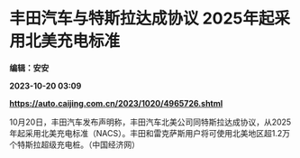 # 丰田汽车与特斯拉达成协议 2025年起采用北美充电标准
**编辑：安安**

**2023-10-20 03:09**

**https://auto.caijing.com.cn/2023/1020/4965726.shtml**

10月20日，丰田汽车发布声明称，丰田汽车北美公司同特斯拉达成协议，从2025年起采用北美充电标准（NACS）。丰田和雷克萨斯用户将可使用北美地区超1.2万个特斯拉超级充电桩。（中国经济网）